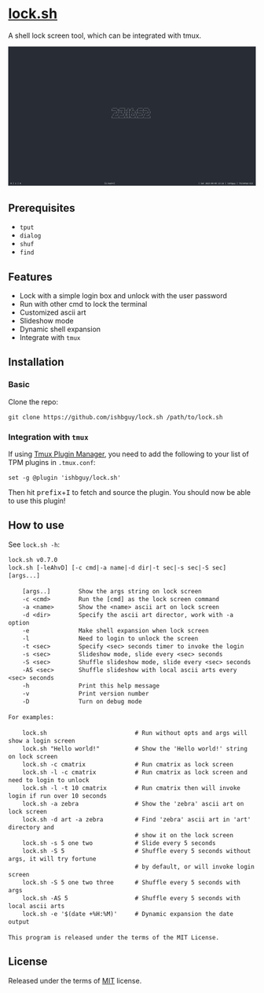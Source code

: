 # [lock.sh](https://github.com/ishbguy/lock.sh)

A shell lock screen tool, which can be integrated with tmux.

![`lock.sh -e '$(date +%H:%M:%S | figlet)'`](screenshots/lock-date.png)

## Prerequisites

- `tput`
- `dialog`
- `shuf`
- `find`

## Features

- Lock with a simple login box and unlock with the user password
- Run with other cmd to lock the terminal
- Customized ascii art
- Slideshow mode
- Dynamic shell expansion
- Integrate with `tmux`

## Installation

### Basic

Clone the repo:

```
git clone https://github.com/ishbguy/lock.sh /path/to/lock.sh
```

### Integration with `tmux`

If using [Tmux Plugin Manager](https://github.com/tmux-plugins/tpm), you need to add
the following to your list of TPM plugins in `.tmux.conf`:

```
set -g @plugin 'ishbguy/lock.sh'
```

Then hit <kbd>prefix</kbd>+<kbd>I</kbd> to fetch and source the plugin. You should now be able to use this plugin!

## How to use

See `lock.sh -h`:

```
lock.sh v0.7.0
lock.sh [-leAhvD] [-c cmd|-a name|-d dir|-t sec|-s sec|-S sec] [args...]
    
    [args..]        Show the args string on lock screen
    -c <cmd>        Run the [cmd] as the lock screen command
    -a <name>       Show the <name> ascii art on lock screen
    -d <dir>        Specify the ascii art director, work with -a option
    -e              Make shell expansion when lock screen
    -l              Need to login to unlock the screen
    -t <sec>        Specify <sec> seconds timer to invoke the login
    -s <sec>        Slideshow mode, slide every <sec> seconds
    -S <sec>        Shuffle slideshow mode, slide every <sec> seconds
    -AS <sec>       Shuffle slideshow with local ascii arts every <sec> seconds
    -h              Print this help message
    -v              Print version number
    -D              Turn on debug mode

For examples:

    lock.sh                         # Run without opts and args will show a login screen
    lock.sh "Hello world!"          # Show the 'Hello world!' string on lock screen
    lock.sh -c cmatrix              # Run cmatrix as lock screen
    lock.sh -l -c cmatrix           # Run cmatrix as lock screen and need to login to unlock
    lock.sh -l -t 10 cmatrix        # Run cmatrix then will invoke login if run over 10 seconds
    lock.sh -a zebra                # Show the 'zebra' ascii art on lock screen
    lock.sh -d art -a zebra         # Find 'zebra' ascii art in 'art' directory and
                                    # show it on the lock screen
    lock.sh -s 5 one two            # Slide every 5 seconds
    lock.sh -S 5                    # Shuffle every 5 seconds without args, it will try fortune
                                    # by default, or will invoke login screen
    lock.sh -S 5 one two three      # Shuffle every 5 seconds with args
    lock.sh -AS 5                   # Shuffle every 5 seconds with local ascii arts
    lock.sh -e '$(date +%H:%M)'     # Dynamic expansion the date output

This program is released under the terms of the MIT License.
```

## License

Released under the terms of [MIT](LICENSE) license.
